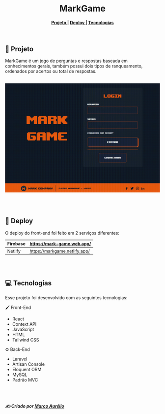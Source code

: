 <h1 align="center">MarkGame</h1>

<h4 align="center">
  <a href="#Projeto" >
    Projeto
  </a>
  |
  <a href="#Deploy" >
    Deploy
  </a>
  |
  <a href="#Tecnologias" >
    Tecnologias
  </a>
</h4>

<br/>
<h2 name="Projeto">📃 Projeto</h2>

MarkGame é um jogo de perguntas e respostas baseada em conhecimentos gerais, também possui dois tipos de ranqueamento, ordenados por acertos ou total de respostas.
<br/>
<br/>
<p align="center">
  <img src='./Github/markgame.gif' />
</p>

<br/>
<br/>
<h2 name="Deploy">🚀 Deploy</h2>

O deploy do front-end foi feito em 2 serviços diferentes:

| Firebase | https://mark-game.web.app/    |
| -------- | ----------------------------- |
| Netlify  | https://markgame.netlify.app/ |

<br/>
<br/>
<h2 name="Tecnologias">💻 Tecnologias</h2>

Esse projeto foi desenvolvido com as seguintes tecnologias:

🖌️ Front-End

- React
- Context API
- JavaScript
- HTML
- Tailwind CSS

⚙️ Back-End

- Laravel
- Artisan Console
- Eloquent ORM
- MySQL
- Padrão MVC

<br />
<br/>
<h5 name="Tecnologias">✍️ Criado por <a href='https://www.linkedin.com/in/marco-pitanga/'>Marco Aurélio</a></h5>
